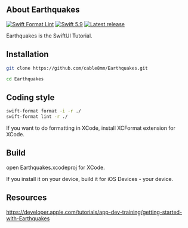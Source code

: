 ## About Earthquakes

[![Swift Format Lint](https://github.com/cable8mm/Earthquakes/actions/workflows/swift-format-lint.yml/badge.svg)](https://github.com/cable8mm/Earthquakes/actions/workflows/swift-format-lint.yml)
[![Swift 5.9](https://img.shields.io/badge/Swift-5.9-F05138?logo=swift&logoColor=white)](https://swift.org)
[![Latest release](https://img.shields.io/github/v/release/cable8mm/Earthquakes?sort=semver)](https://github.com/cable8mm/Earthquakes/releases/latest)

Earthquakes is the SwiftUI Tutorial.

## Installation

```sh
git clone https://github.com/cable8mm/Earthquakes.git

cd Earthquakes
```

## Coding style

```sh
swift-format format -i -r ./
swift-format lint -r ./
```

If you want to do formatting in XCode, install XCFormat extension for XCode.

## Build

open Earthquakes.xcodeproj for XCode.

If you install it on your device, build it for iOS Devices - your device.

## Resources

https://developer.apple.com/tutorials/app-dev-training/getting-started-with-Earthquakes